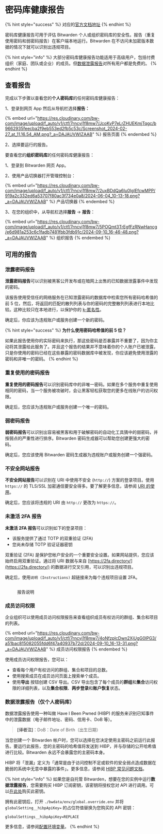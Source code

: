 # 密码库健康报告

{% hint style="success" %}
对应的[官方文档地址](https://bitwarden.com/help/article/reports/)
{% endhint %}

密码库健康报告可用于评估 Bitwarden 个人或组织密码库的安全性。报告（重复使用密码和弱密码报告）在客户端本地运行。Bitwarden 在不访问未加密版本数据的情况下就可以识别出违规项目。

{% hint style="info" %}
大部分密码库健康报告功能适用于高级用户，包括付费组织（家庭、团队或企业）的成员。但[数据泄露报告](vault-health-reports.md#data-breach-report-individual-vaults-only)对所有用户都是免费的。
{% endhint %}

## 查看报告 <a href="#view-a-report" id="view-a-report"></a>

完成以下步骤以查看您的**个人密码库**的任何密码库健康报告：

1、登录到网页 App 然后从导航栏选择**报告：**

{% embed url="https://res.cloudinary.com/bw-com/image/upload/f_auto/v1/ctf/7rncvj1f8mw7/JcoKvP7eLrZHUEKmjTqgc/b9662935feecba2f9eb553ed2fb5c53c/Screenshot_2024-02-27_at_11.16.54_AM.png?_a=DAJAUVWIZAAB" %}
报告页面
{% endembed %}

2、选择要运行的报告。

要查看您的**组织密码库**的任何密码库健康报告：

1、登录到 Bitwarden 网页 App。

2、使用产品切换器打开管理控制台：

{% embed url="https://res.cloudinary.com/bw-com/image/upload/f_auto/v1/ctf/7rncvj1f8mw7/2uxBDdQa6lu0IgIEfcwMPP/919a2c332ed6a53707f80ac3f734e0a8/2024-06-04_10-13-18.png?_a=DAJAUVWIZAAB" %}
产品切换器
{% endembed %}

3、在您的组织中，从导航栏选择**报告** → **报告**：

{% embed url="https://res.cloudinary.com/bw-com/image/upload/f_auto/v1/ctf/7rncvj1f8mw7/5POQmt3TrEgfFzRNwHancg/e6d981a253c6c1fadb7481fbb3fdb91c/2024-09-10_16-46-48.png?_a=DAJAUVWIZAAB" %}
组织报告
{% endembed %}

## 可用的报告 <a href="#available-reports" id="available-reports"></a>

### 泄露密码报告 <a href="#exposed-passwords-report" id="exposed-passwords-report"></a>

**泄露密码报告**可以识别被黑客公开发布或在暗网上出售的已知数据泄露事件中发现的密码。

该报告使用受信任的网络服务在已知泄露密码的数据库中检索您所有密码哈希值的前 5 位，然后，将返回的匹配的散列列表与你的密码的完整散列列表进行本地比较。这种比较只在本地进行，以保护你的 [k-匿名性](https://en.wikipedia.org/wiki/K-anonymity)。

确定后，你应该为违规账户或服务创建一个新的密码。

{% hint style="success" %}
**为什么使用密码哈希值的前 5 位？**

如果此报告使用你的实际密码来执行，那这些密码是否暴露并不重要了，因为你主动将其泄露给此服务了。并且这个报告的结果并不意味着你的个人账户已被泄露，只是你使用的密码已经在这些暴露的密码数据库中被发现，你应该避免使用泄露的密码和非唯一的密码。
{% endhint %}

### 重复使用的密码报告 <a href="#reused-passwords-report" id="reused-passwords-report"></a>

**重复使用的密码报告**可以识别密码库中的非唯一密码。如果在多个服务中重复使用相同的密码，当一个服务被攻破时，会让黑客轻松获取您的更多在线账户的访问权限。

确定后，您应该为违规账户或服务创建一个唯一的密码。

### 弱密码报告 <a href="#weak-passwords-report" id="weak-passwords-report"></a>

**弱密码报告**可以识别出容易被黑客和用于破解密码的自动化工具猜中的弱密码，并按弱点的严重性进行排序。Bitwarden 密码生成器可以帮助您创建更强大的密码。

确定后，您应该使用 Bitwarden 密码生成器为违规账户或服务创建一个强密码。

### 不安全网站报告 <a href="#unsecured-websites-report" id="unsecured-websites-report"></a>

**不安全网站报告**可以识别在 URI 中使用不安全 (`http://`) 方案的登录项目。使用 `https://` 的 TLS/SSL 加密通信要安全得多。要了解更多信息，请参阅 [URI 的使用](../auto-fill/using-uris.md)。

确定后，您应该将违规的 URI 由 `http://` 更改为 `https://`。

### 未激活 2FA 报告 <a href="#inactive-2-fa-report" id="inactive-2-fa-report"></a>

**未激活 2FA 报告**可以识别如下的登录项目：

* 该服务提供了通过 TOTP 的双重验证 (2FA)
* 您尚未存储 TOTP 验证证器密钥

双重验证 (2FA) 是保护您帐户安全的一个重要安全设置。如果网站提供，您应该始终启用双重验证。通过将 URI 数据与来自 [https://2fa.directory/](https://2fa.directory/) 的数据进行交叉引用，可以识别出违规项目。

确定后，使用`说明 (Instructions)` 超链接来为每个违规项目设置 2FA。

<figure><img src="https://res.cloudinary.com/bw-com/image/upload/f_auto/v1/ctf/7rncvj1f8mw7/3USpBf7beuGcdJvMhDrwNI/570672e3220f09e0398ced33a154b1ea/inactive-2fa.png?_a=DAJAUVWIZAAB" alt=""><figcaption><p>报告说明</p></figcaption></figure>

### 成员访问权限 <a href="#member-access" id="member-access"></a>

企业组织可以使用成员访问权限报告来查看组织成员有权访问的群组、集合和项目的列表。

{% embed url="https://res.cloudinary.com/bw-com/image/upload/f_auto/v1/ctf/7rncvj1f8mw7/4oNfzpIcDwn2XjUgG0lPG3/a51bac815082055fdd6f47a40937b72d/2024-09-10_16-13-31.png?_a=DAJAUVWIZAAB" %}
成员访问权限报告
{% endembed %}

使用成员访问权限报告，您可以：

* 查看每个用户有权访问的群组、集合和项目的总数。
* 使用搜索成员在成员访问页面上搜索单个成员。
* 使用**导出** 按钮创建 CSV 导出。CSV 导出包含了每个成员的**群组**和**集合**访问权限的详细列表，以及**集合权限**、**两步登录**和**账户恢复**状态。

### 数据泄露报告（仅个人密码库） <a href="#data-breach-report-individual-vaults-only" id="data-breach-report-individual-vaults-only"></a>

数据泄露报告使用一种叫做 Have I Been Pwned (HIBP) 的服务来识别已知事件中的泄露数据（电子邮件地址、密码、信用卡、DoB 等）。

> **\[译者注]**：DoB：Date of Birth（出生日期）

当您创建一个 Bitwarden 帐户时，您可以选择在您决定使用主密码之前运行此报告。要运行此报告，您的主密码的哈希值将发送到 HIBP，并与存储的公开哈希值进行比较。Bitwarden 永远不会暴露您的主密码本身。

HIBP 将「泄漏」定义为「通常是由于访问控制不足或软件的安全弱点造成数据在脆弱的系统中无意中暴露的事件」。更多信息，请参阅 [HIBP 常见问题文档](https://haveibeenpwned.com/FAQs)。

{% hint style="info" %}
如果您是自托管 Bitwarden，想要在您的实例中运行**数据泄露报告**，您需要购买 HIBP 订阅密钥，该密钥将授权您对 API 进行调用。可以[在此处](https://haveibeenpwned.com/API/Key)购买此密钥。

拥有此密钥后，打开 `./bwdata/env/global.override.env` 并将 `globalSetting__hibpApiKey=` 的占位符值替换为您购买的 API 密钥：

```
globalSettings__hibpApiKey=REPLACE
```

更多信息，请参阅[配置环境变量](../self-hosting/configure-environment-variables.md)。
{% endhint %}

